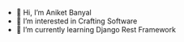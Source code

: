 - 👋 Hi, I’m Aniket Banyal
- 👀 I’m interested in Crafting Software
- 🌱 I’m currently learning Django Rest Framework

<!---
aniketBanyal/aniketBanyal is a ✨ special ✨ repository because its `README.md` (this file) appears on your GitHub profile.
You can click the Preview link to take a look at your changes.
--->
